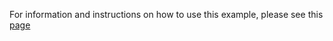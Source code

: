 For information and instructions on how to use this example, please see this [page](https://forums.ni.com/t5/Distributed-Control-Automation/DCAF-Modbus-Module-Documentation/gpm-p/3638321)